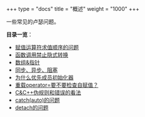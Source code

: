 +++
type = "docs"
title = "概述"
weight = "1000"
+++

一些常见的卢瑟问题。

**目录一览**：

- [赋值运算符求值顺序的问题](赋值运算符求值顺序问题.md)
- [函数调用禁止隐式转换](函数调用禁止隐式转换.md)
- [数组&指针](数组&指针.md)
- [同步、异步、阻塞](同步、异步、阻塞.md)
- [为什么优先成员初始化器](为什么优先成员初始化器.md)
- [重载operator=要不要检查自赋值？](重载operator=要不要检查自赋值？.md)
- [C&C++伪规则和错误的看法](C&C++伪规则和错误的看法.md)
- [catch(auto)的问题](catch(auto)的问题.md)
- [detach的问题](detach的问题.md)
